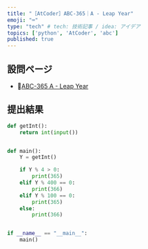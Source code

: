 ```yaml
---
title: "［AtCoder］ABC-365｜A - Leap Year"
emoji: "⌨️"
type: "tech" # tech: 技術記事 / idea: アイデア
topics: ['python', 'AtCoder', 'abc']
published: true
---
```


## 設問ページ

- 🔗[ABC-365 A - Leap Year](https://atcoder.jp/contests/abc365/tasks/abc365_a)

## 提出結果

```python
def getInt():
    return int(input())


def main():
    Y = getInt()

    if Y % 4 > 0:
        print(365)
    elif Y % 400 == 0:
        print(366)
    elif Y % 100 == 0:
        print(365)
    else:
        print(366)


if __name__ == "__main__":
    main()
```
